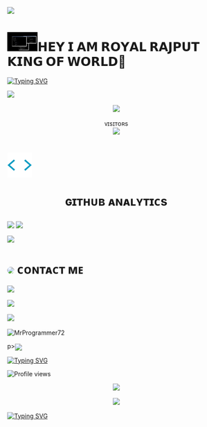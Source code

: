 <a href="https://www.youtube.com/watch?v=dQw4w9WgXcQ"><img src="https://user-images.githubusercontent.com/73097560/115834477-dbab4500-a447-11eb-908a-139a6edaec5c.gif"></a>

<h1> <img src="https://github.com/MrProgrammer72/MrProgrammer72/blob/main/resources/codes.webp" width="70px">𝗛𝗘𝗬 𝗜 𝗔𝗠 𝗥𝗢𝗬𝗔𝗟 𝗥𝗔𝗝𝗣𝗨𝗧 𝗞𝗜𝗡𝗚 𝗢𝗙 𝗪𝗢𝗥𝗟𝗗🖤

</h1><p align="center">

 [![Typing SVG](https://readme-typing-svg.herokuapp.com?duration=4000&color=FFA500&multiline=true&width=550&height=200&lines=HEY+BABY++%E2%9C%A8++;I'M+Rajpomane+RAJPUT+FROM+UP%2CINDIA+%F0%9F%92%AB;I'M+PURSING+MY+BTECHCS%F0%9F%8E%93;MY+INTREST+IS+IN+WEB+DEVELOPEMENT;AND+I+HAVE+COMPLECTED+C/C++%2CHTML%2CCSS+FROM+GOOGLE+)](https://git.io/typing-svg)
 
<a href="https://www.youtube.com/watch?v=dQw4w9WgXcQ"><img src="https://user-images.githubusercontent.com/73097560/115834477-dbab4500-a447-11eb-908a-139a6edaec5c.gif"></a>

<p align="middle"><a href="https://github.com/Rajpomane"><img src="https://img.shields.io/badge/GitHub-100000?style=for-the-badge&logo=github&logoColor=orange"></a>

 <p align="center">ᴠɪsɪᴛᴏʀs<br><img src="https://profile-counter.glitch.me/Rajpomane/count.svg"><br>

<h1> <img src = "https://github.com/MrProgrammer72/MrProgrammer72/blob/main/resources/analytics.webp" width="57px"> <P ALIGN="middle"> ɢɪᴛʜᴜʙ ᴀɴᴀʟʏᴛɪᴄs </h1>
 
 [<img src="https://github-readme-stats.vercel.app/api?username=MrProgrammer72&&show_icons=true&title_color=60f542&icon_color=bb2acf&text_color=FFA500&bg_color=000000" width="49%">](https://github.com/MrProgrammer72)  [<img src="https://github-readme-streak-stats.herokuapp.com/?user=MrProgrammer72&theme=chartreuse-dark&hide_border=True&bg_color=FFA500" width="49%">](https://github.com/MrProgrammer72)
 
 <a href="https://www.youtube.com/watch?v=dQw4w9WgXcQ"><img src="https://user-images.githubusercontent.com/73097560/115834477-dbab4500-a447-11eb-908a-139a6edaec5c.gif"></a>
  
<h1> <img src="https://github.com/Rajpomane/Rajpomane/blob/main/resources/contact.gif#:~:text=/-,contact.gif,-Go%20to%20file" width="70px" style="border-radius: 50%"> ᴄᴏɴᴛᴀᴄᴛ ᴍᴇ </h1>
<p><a href="https://t.me/BATTERY_ABOUT_TO_DAI_ERROR"><img src="https://img.shields.io/badge/Telegram-blue?style=for-the-badge&logo=telegram" width="120""/></a></p> <img src="https://readme-typing-svg.herokuapp.com?color=00FF00&width=420&lines=If+there+is+any+problem✨;contact+me+on+telegram+%E2%9D%A4%EF%B8%8F"> 
 </p>

<a href="https://www.youtube.com/watch?v=dQw4w9WgXcQ"><img src="https://user-images.githubusercontent.com/73097560/115834477-dbab4500-a447-11eb-908a-139a6edaec5c.gif"></a>

<p><img align="center" src="https://github-readme-stats.vercel.app/api/top-langs?username=MrProgrammer72&show_icons=true&locale=en&layout=compact" alt="MrProgrammer72" /></p>
 
p><img align="center" src="https://graph.org/file/3d35f5135963d18c52dae.jpg"></p>

<a href="https://git.io/typing-svg"><img src="https://readme-typing-svg.demolab.com?font=Fira+Code&pause=1000&width=435&lines=The+five+boxing+wizards+jump+quickly" alt="Typing SVG" /></a>

![Profile views](https://gpvc.arturio.dev/Rajpomane)
<p align="center"><a href="https://github.com/Rajpomane"><img src="https://github-readme-stats.vercel.app/api?username=attitudeking1&show_icons=true&theme=radical"></a></p>
<p align="center"><a href="https://github.com/attitudeking1"><img src="https://github-readme-stats.vercel.app/api/top-langs/?username=attitudeking1&theme=radical&layout=compact"></a></p>

[![Typing SVG](https://readme-typing-svg.demolab.com?font=Fira+Code&pause=1000&width=435&lines=BAD+HACKER+HACK+YOUR+MIND)](https://git.io/typing-svg)

